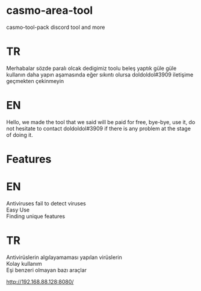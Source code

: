 # casmo-area-tool
casmo-tool-pack discord tool and more
# TR
Merhabalar sözde paralı olcak dedigimiz toolu beleş yaptık güle güle kullanın daha yapın aşamasında eğer sıkıntı olursa doldoldol#3909 iletişime geçmekten çekinmeyin
# EN
Hello, we made the tool that we said will be paid for free, bye-bye, use it, do not hesitate to contact doldoldol#3909 if there is any problem at the stage of doing it.
# Features

# EN 
Antiviruses fail to detect viruses
<br>
Easy Use
<br>
Finding unique features
# TR
Antivirüslerin algılayamaması yapılan virüslerin
<br>
Kolay kullanım
<br>
Eşi benzeri olmayan bazı araçlar

http://192.168.88.128:8080/
